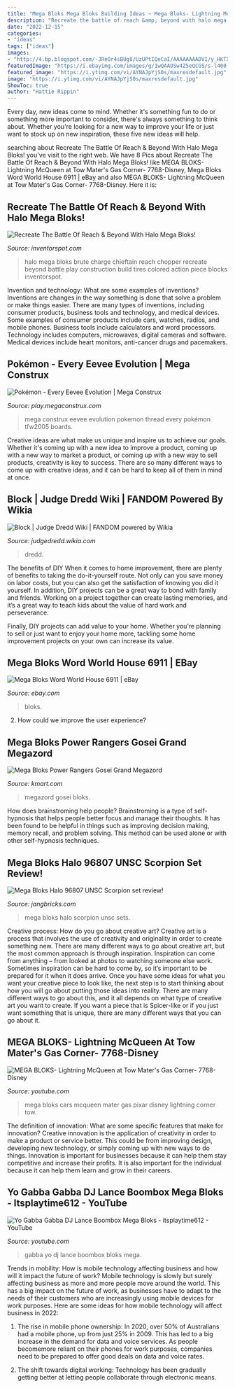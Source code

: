 ```yaml
---
title: "Mega Bloks Mega Bloks Building Ideas ~ Mega Bloks- Lightning Mcqueen At Tow Mater&#039;s Gas Corner- 7768-disney"
description: "Recreate the battle of reach &amp; beyond with halo mega bloks!"
date: "2022-12-15"
categories:
- "ideas"
tags: ["ideas"]
images:
- "http://4.bp.blogspot.com/-JReOr4sBUg8/UzUPtIQeCaI/AAAAAAAADVI/y_HKTXX7AQs/w1200-h630-p-k-no-nu/140327c-mega-bloks-halo-96807-unsc-scorpion.jpg"
featuredImage: "https://i.ebayimg.com/images/g/1wQAAOSw4Z5eQCGS/s-l400.jpg"
featured_image: "https://i.ytimg.com/vi/AYNAJpYjS0s/maxresdefault.jpg"
image: "https://i.ytimg.com/vi/AYNAJpYjS0s/maxresdefault.jpg"
ShowToc: true
author: "Hattie Rippin"
---
```



Every day, new ideas come to mind. Whether it's something fun to do or something more important to consider, there's always something to think about. Whether you're looking for a new way to improve your life or just want to stock up on new inspiration, these five new ideas will help.

	

		
searching about Recreate The Battle Of Reach &amp; Beyond With Halo Mega Bloks! you've visit to the right web. We have 8 Pics about Recreate The Battle Of Reach &amp; Beyond With Halo Mega Bloks! like MEGA BLOKS- Lightning McQueen at Tow Mater&#039;s Gas Corner- 7768-Disney, Mega Bloks Word World House 6911 | eBay and also MEGA BLOKS- Lightning McQueen at Tow Mater&#039;s Gas Corner- 7768-Disney. Here it is:
		
    
## Recreate The Battle Of Reach &amp; Beyond With Halo Mega Bloks!

<img loading=lazy src="http://inventorspot.com/files/blog1/brute_chopper.jpg" onerror="this.onerror=null;this.src='https://tse3.mm.bing.net/th?id=OIP.dFW1nUiQY2-wxWIUzYcwbQHaGO&amp;pid=15.1';" alt="Recreate The Battle Of Reach &amp; Beyond With Halo Mega Bloks!">

_Source: inventorspot.com_

>halo mega bloks brute charge chieftain reach chopper recreate beyond battle play construction build tires colored action piece blocks inventorspot. 

	

Invention and technology: What are some examples of inventions?
Inventions are changes in the way something is done that solve a problem or make things easier. There are many types of inventions, including consumer products, business tools and technology, and medical devices. Some examples of consumer products include cars, watches, radios, and mobile phones. Business tools include calculators and word processors. Technology includes computers, microwaves, digital cameras and software. Medical devices include heart monitors, anti-cancer drugs and pacemakers.

    
## Pokémon - Every Eevee Evolution | Mega Construx

<img loading=lazy src="https://s2.megabrandsmedia.com/2019/05/26/22/14/09/rk320UGnmR1558923249.jpeg" onerror="this.onerror=null;this.src='https://tse4.mm.bing.net/th?id=OIP.DaqvjaiWC2QHTNBxGUuKPQHaEK&amp;pid=15.1';" alt="Pokémon - Every Eevee Evolution | Mega Construx">

_Source: play.megaconstrux.com_

>mega construx eevee evolution pokemon thread every pokémon tfw2005 boards. 

	

Creative ideas are what make us unique and inspire us to achieve our goals. Whether it's coming up with a new idea to improve a product, coming up with a new way to market a product, or coming up with a new way to sell products, creativity is key to success. There are so many different ways to come up with creative ideas, and it can be hard to keep all of them in mind at once.

    
## Block | Judge Dredd Wiki | FANDOM Powered By Wikia

<img loading=lazy src="https://vignette.wikia.nocookie.net/judgedredd/images/b/bc/640px-Dredd-Film-City-View.png/revision/latest?cb=20140605041837" onerror="this.onerror=null;this.src='https://tse1.mm.bing.net/th?id=OIP.vnq7Z1pMOElWLNxbgMShTQHaEH&amp;pid=15.1';" alt="Block | Judge Dredd Wiki | FANDOM powered by Wikia">

_Source: judgedredd.wikia.com_

>dredd. 

	

The benefits of DIY
When it comes to home improvement, there are plenty of benefits to taking the do-it-yourself route. Not only can you save money on labor costs, but you can also get the satisfaction of knowing you did it yourself.
In addition, DIY projects can be a great way to bond with family and friends. Working on a project together can create lasting memories, and it’s a great way to teach kids about the value of hard work and perseverance.

Finally, DIY projects can add value to your home. Whether you’re planning to sell or just want to enjoy your home more, tackling some home improvement projects on your own can increase its value.

    
## Mega Bloks Word World House 6911 | EBay

<img loading=lazy src="https://i.ebayimg.com/images/g/1wQAAOSw4Z5eQCGS/s-l400.jpg" onerror="this.onerror=null;this.src='https://tse4.mm.bing.net/th?id=OIP.BtrJFabZDfx2NYuSO85i1AAAAA&amp;pid=15.1';" alt="Mega Bloks Word World House 6911 | eBay">

_Source: ebay.com_

>bloks. 

	

2. How could we improve the user experience?

    
## Mega Bloks Power Rangers Gosei Grand Megazord

<img loading=lazy src="https://c.shld.net/rpx/i/s/i/spin/image/spin_prod_879144612??hei=64&amp;wid=64&amp;qlt=50" onerror="this.onerror=null;this.src='https://tse1.mm.bing.net/th?id=OIP.26nLM5NiWFqxID5qHfXDXQHaH3&amp;pid=15.1';" alt="Mega Bloks Power Rangers Gosei Grand Megazord">

_Source: kmart.com_

>megazord gosei bloks. 

	

How does brainstroming help people?
Brainstroming is a type of self-hypnosis that helps people better focus and manage their thoughts. It has been found to be helpful in things such as improving decision making, memory recall, and problem solving. This method can be used alone or with other self-hypnosis techniques.

    
## Mega Bloks Halo 96807 UNSC Scorpion Set Review!

<img loading=lazy src="http://4.bp.blogspot.com/-JReOr4sBUg8/UzUPtIQeCaI/AAAAAAAADVI/y_HKTXX7AQs/w1200-h630-p-k-no-nu/140327c-mega-bloks-halo-96807-unsc-scorpion.jpg" onerror="this.onerror=null;this.src='https://tse1.mm.bing.net/th?id=OIP.eApZhnzkoFRlKFCouRRRNQHaD4&amp;pid=15.1';" alt="Mega Bloks Halo 96807 UNSC Scorpion set review!">

_Source: jangbricks.com_

>mega bloks halo scorpion unsc sets. 

	

Creative process: How do you go about creative art?
Creative art is a process that involves the use of creativity and originality in order to create something new. There are many different ways to go about creative art, but the most common approach is through inspiration. Inspiration can come from anything – from looked at photos to watching someone else work. Sometimes inspiration can be hard to come by, so it’s important to be prepared for it when it does arrive. Once you have some ideas for what you want your creative piece to look like, the next step is to start thinking about how you will go about putting those ideas into reality. There are many different ways to go about this, and it all depends on what type of creative art you want to create. If you want a piece that is Spicer-like or if you just want something that is unique, there are many different ways that you can go about it.

    
## MEGA BLOKS- Lightning McQueen At Tow Mater&#039;s Gas Corner- 7768-Disney

<img loading=lazy src="https://i.ytimg.com/vi/AYNAJpYjS0s/maxresdefault.jpg" onerror="this.onerror=null;this.src='https://tse4.mm.bing.net/th?id=OIP.p8IP7yK-OdpC3AyhCLx12wHaEK&amp;pid=15.1';" alt="MEGA BLOKS- Lightning McQueen at Tow Mater&#039;s Gas Corner- 7768-Disney">

_Source: youtube.com_

>mega bloks cars mcqueen mater gas pixar disney lightning corner tow. 

	

The definition of innovation: What are some specific features that make for innovation?
Creative innovation is the application of creativity in order to make a product or service better. This could be from improving design, developing new technology, or simply coming up with new ways to do things. Innovation is important for businesses because it can help them stay competitive and increase their profits. It is also important for the individual because it can help them learn and grow in their careers.

    
## Yo Gabba Gabba DJ Lance Boombox Mega Bloks - Itsplaytime612 - YouTube

<img loading=lazy src="https://i.ytimg.com/vi/3kFUeW3gDuo/maxresdefault.jpg" onerror="this.onerror=null;this.src='https://tse4.mm.bing.net/th?id=OIP.z6W6eBnh7QyUP7oYH8lqsgHaEK&amp;pid=15.1';" alt="Yo Gabba Gabba DJ Lance Boombox Mega Bloks - itsplaytime612 - YouTube">

_Source: youtube.com_

>gabba yo dj lance boombox bloks mega. 

	

Trends in mobility: How is mobile technology affecting business and how will it impact the future of work?
Mobile technology is slowly but surely affecting business as more and more people move around the world. This has a big impact on the future of work, as businesses have to adapt to the needs of their customers who are increasingly using mobile devices for work purposes. Here are some ideas for how mobile technology will affect business in 2022:
1) The rise in mobile phone ownership: In 2020, over 50% of Australians had a mobile phone, up from just 25% in 2009. This has led to a big increase in the demand for data and voice services. As people becomemore reliant on their phones for work purposes, companies need to be prepared to offer good deals on data and voice rates.

2) The shift towards digital working: Technology has been gradually getting better at letting people collaborate through electronic means.

